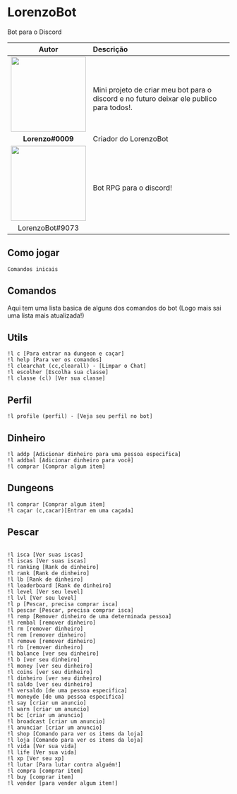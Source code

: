 

# LorenzoBot
Bot para o Discord

| Autor | Descrição|
| :---: | :--- |
| <img class="imagem-1" src="https://anima-uploads.s3.amazonaws.com/projects/5fa84e566b2b519f9b204afe/releases/5fa84e5ee06687ac30fba9d7/img/imagem-1@1x.png" width="170"> |<br> Mini projeto de criar meu bot para o discord e no futuro deixar ele publico para todos!.<br>|
**Lorenzo#0009**| Criador do LorenzoBot
| <img class="imagem-1" src="https://cdn.discordapp.com/attachments/774075777850540079/774075845143691274/download_14_1.png" width="170">|<br> Bot RPG para o discord!
|LorenzoBot#9073|
## Como jogar

``` Comandos inicais ```




## Comandos

Aqui tem uma lista basica de alguns dos comandos do bot (Logo mais sai uma lista mais atualizada!)


## Utils
``` 
!l c [Para entrar na dungeon e caçar]
!l help [Para ver os comandos]
!l clearchat (cc,clearall) - [Limpar o Chat]
!l escolher [Escolha sua classe]
!l classe (cl) [Ver sua classe]
``` 
## Perfil
``` 
!l profile (perfil) - [Veja seu perfil no bot]
``` 
## Dinheiro
``` 
!l addp [Adicionar dinheiro para uma pessoa especifica]
!l addbal [Adicionar dinheiro para você]
!l comprar [Comprar algum item]
``` 

## Dungeons
``` 
!l comprar [Comprar algum item]
!l caçar (c,cacar)[Entrar em uma caçada]
``` 
## Pescar 
``` 

!l isca [Ver suas iscas]
!l iscas [Ver suas iscas]
!l ranking [Rank de dinheiro]
!l rank [Rank de dinheiro]
!l lb [Rank de dinheiro]
!l leaderboard [Rank de dinheiro]
!l level [Ver seu level]
!l lvl [Ver seu level]
!l p [Pescar, precisa comprar isca]
!l pescar [Pescar, precisa comprar isca]
!l remp [Remover dinheiro de uma determinada pessoa]
!l rembal [remover dinheiro]
!l rm [remover dinheiro]
!l rem [remover dinheiro]
!l remove [remover dinheiro]
!l rb [remover dinheiro]
!l balance [ver seu dinheiro]
!l b [ver seu dinheiro]
!l money [ver seu dinheiro]
!l coins [ver seu dinheiro]
!l dinheiro [ver seu dinheiro]
!l saldo [ver seu dinheiro]
!l versaldo [de uma pessoa especifica]
!l moneyde [de uma pessoa especifica]
!l say [criar um anuncio]
!l warn [criar um anuncio]
!l bc [criar um anuncio]
!l broadcast [criar um anuncio]
!l anunciar [criar um anuncio]
!l shop [Comando para ver os items da loja]
!l loja [Comando para ver os items da loja]
!l vida [Ver sua vida]
!l life [Ver sua vida]
!l xp [Ver seu xp]
!l lutar [Para lutar contra alguém!]
!l compra [comprar item]
!l buy [comprar item]
!l vender [para vender algum item!]
 ```
